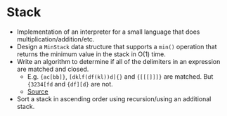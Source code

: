 Stack
==

- Implementation of an interpreter for a small language that does multiplication/addition/etc.
- Design a `MinStack` data structure that supports a `min()` operation that returns the minimum value in the stack in O(1) time.
- Write an algorithm to determine if all of the delimiters in an expression are matched and closed.
  - E.g. `{ac[bb]}`, `[dklf(df(kl))d]{}` and `{[[[]]]}` are matched. But `{3234[fd` and `{df][d}` are not.
  - [Source](http://blog.gainlo.co/index.php/2016/09/30/uber-interview-question-delimiter-matching/)
- Sort a stack in ascending order using recursion/using an additional stack.
